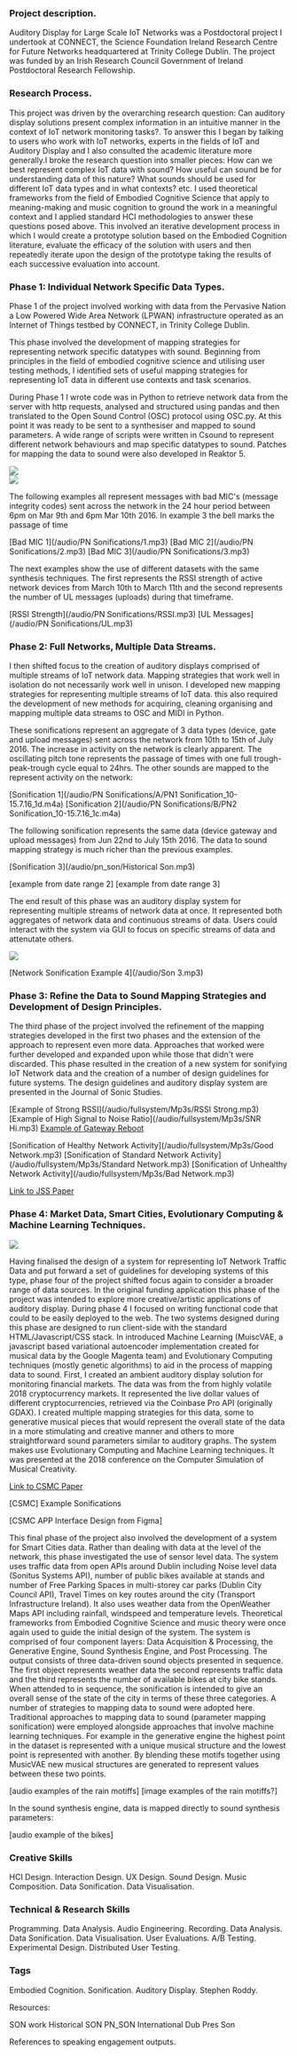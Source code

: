 ### Project description.

Auditory Display for Large Scale IoT Networks was a Postdoctoral project I undertook at CONNECT, the Science Foundation Ireland Research Centre for Future Networks headquartered at Trinity College Dublin. The project was funded by an Irish Research Council Government of Ireland Postdoctoral Research Fellowship.

### Research Process.

This project was driven by the overarching research question: Can auditory display solutions present complex information in an intuitive manner in the context of IoT network monitoring tasks?. To answer this I began by talking to users who work with IoT networks, experts in the fields of IoT and Auditory Display and I also consulted the academic literature more generally.I broke the research question into smaller pieces: How can we best represent complex IoT data with sound? How useful can sound be for understanding data of this nature? What sounds should be used for different IoT data types and in what contexts? etc.
I used theoretical frameworks from the field of Embodied Cognitive Science that apply to meaning-making and music cognition to ground the work in a meaningful context and I applied standard HCI methodologies to answer these questions posed above. This involved an iterative development process in which I would create a prototype solution based on the Embodied Cognition literature, evaluate the efficacy of the solution with users and then repeatedly iterate upon the design of the prototype taking the results of each successive evaluation into account.

### Phase 1: Individual Network Specific Data Types.

Phase 1 of the project involved working with data from the Pervasive Nation a Low Powered Wide Area Network (LPWAN) infrastructure operated as an Internet of Things testbed by CONNECT, in Trinity College Dublin.

This phase involved the development of mapping strategies for representing network specific datatypes with sound. Beginning from principles in the field of embodied cognitive science and utilising user testing methods, I identified sets of useful mapping strategies for representing IoT data in different use contexts and task scenarios.

During Phase 1 I wrote code was in Python to retrieve network data from the server with http requests, analysed and structured using pandas and then translated to the Open Sound Control (OSC) protocol using OSC.py. At this point it was ready to be sent to a synthesiser and mapped to sound parameters.
A wide range of scripts were written in Csound to represent different network behaviours and map specific datatypes to sound. Patches for mapping the data to sound were also developed in Reaktor 5.

<img src="images/PN_Son_Data Handling.png?raw=true"/><br/>
<img src="images/PNSON Prototype.png?raw=true"/><br/>

The following examples all represent messages with bad MIC's (message integrity codes) sent across the network in the 24 hour period between 6pm on Mar 9th and 6pm Mar 10th 2016. In example 3 the bell marks the passage of time

[Bad MIC 1](/audio/PN Sonifications/1.mp3)
[Bad MIC 2](/audio/PN Sonifications/2.mp3)
[Bad MIC 3](/audio/PN Sonifications/3.mp3)

The next examples show the use of different datasets with the same synthesis techniques. The first represents the RSSI strength of active network devices from March 10th to March 11th and the second represents the number of UL messages (uploads) during that timeframe.

[RSSI Strength](/audio/PN Sonifications/RSSI.mp3)
[UL Messages](/audio/PN Sonifications/UL.mp3)


### Phase 2: Full Networks, Multiple Data Streams.

I then shifted focus to the creation of auditory displays comprised of multiple streams of IoT network data. Mapping strategies that work well in isolation do not necessarily work well in unison. I developed new mapping strategies for representing multiple streams of IoT data. this also required the development of new methods for acquiring, cleaning organising and mapping  multiple data streams to OSC and MIDI in Python.

These sonifications represent an aggregate of 3 data types (device, gate and upload messages) sent across the network from 10th to 15th of July 2016. The increase in activity on the network is clearly apparent. The oscillating pitch tone represents the passage of times with one full trough-peak-trough cycle equal to 24hrs. The other sounds are mapped to the represent activity on the network:

[Sonification 1](/audio/PN Sonifications/A/PN1 Sonification_10-15.7.16_1d.m4a)
[Sonification 2](/audio/PN Sonifications/B/PN2 Sonification_10-15.7.16_1c.m4a)

The following sonification represents the same data (device gateway and upload messages) from Jun 22nd to July 15th 2016. The data to sound mapping strategy is much richer than the previous examples.

[Sonification 3](/audio/pn_son/Historical Son.mp3)


[example from date range 2]
[example from date range 3]

The end result of this phase was an auditory display system for representing multiple streams of network data at once. It represented both aggregates of network data  and continuous streams of data. Users could interact with the system via GUI to focus on specific streams of data and attenutate others.

<img src="images/Network_GUI.png?raw=true"/><br/>

[Network Sonification Example 4](/audio/Son 3.mp3)

### Phase 3: Refine the Data to Sound Mapping Strategies and Development of Design Principles.

The third phase of the project involved the refinement of the mapping strategies developed in the first two phases and the extension of the approach to represent even more data. Approaches that worked were further developed and expanded upon while those that didn't were discarded. This phase resulted in the creation of a new system for sonifying IoT Network data and the creation of a number of design guidelines for future systems. The design guidelines and auditory display system are presented in the Journal of Sonic Studies.

[Example of Strong RSSI](/audio/fullsystem/Mp3s/RSSI Strong.mp3)
[Example of High Signal to Noise Ratio](/audio/fullsystem/Mp3s/SNR Hi.mp3)
[Example of Gateway Reboot](/audio/fullsystem/Mp3s/GWReboot.mp3)

[Sonification of Healthy Network Activity](/audio/fullsystem/Mp3s/Good Network.mp3)
[Sonification of Standard Network Activity](/audio/fullsystem/Mp3s/Standard Network.mp3)
[Sonification of Unhealthy Network Activity](/audio/fullsystem/Mp3s/Bad Network.mp3)

[Link to JSS Paper](https://www.researchcatalogue.net/view/515156/515157)

### Phase 4: Market Data, Smart Cities, Evolutionary Computing & Machine Learning Techniques.

<img src="images/Model2.png?raw=true"/><br/>

Having finalised the design of a system for representing IoT Network Traffic Data and put forward a set of guidelines for developing systems of this type, phase four of the project shifted focus again to consider a broader range of data sources. In the original funding application this phase of the project was intended to explore more creative/artistic applications of auditory display.
During phase 4 I focused on writing functional code that could to be easily deployed to the web. The two systems designed during this phase are designed to run client-side with the standard HTML/Javascript/CSS stack. In introduced Machine Learning (MuiscVAE, a javascript based variational autoencoder implementation created for musical data by the Google Magenta team) and Evolutionary Computing techniques (mostly genetic algorithms) to aid in the process of mapping data to sound. First, I created an ambient auditory display solution for monitoring financial markets. The data was from the from highly volatile 2018 cryptocurrency markets. It represented the live dollar values of different cryptocurrencies, retrieved via the Coinbase Pro API (originally GDAX). I created multiple mapping strategies for this data, some to generative musical pieces that would represent the overall state of the data in a more stimulating and creative manner and others to more straightforward sound parameters similar to auditory graphs. The system makes use Evolutionary Computing and Machine Learning techniques. It was presented at the 2018 conference on the Computer Simulation of Musical Creativity.

[Link to CSMC Paper](/papers/Roddy.pdf)

[CSMC] Example Sonifications

[CSMC APP Interface Design from Figma]

This final phase of the project also involved the development of a system for Smart Cities data. Rather than dealing with data at the level of the network, this phase investigated the use of sensor level data. The system uses traffic data from open APIs around Dublin including Noise level data (Sonitus Systems API), number of public bikes available at stands and number of Free Parking Spaces in multi-storey car parks (Dublin City Council API), Travel Times on key routes around the city (Transport Infrastructure Ireland).
It also uses weather data from the OpenWeather Maps API including rainfall, windspeed and temperature levels. Theoretical frameworks from Embodied Cognitive Science and music theory were once again used to guide the initial design of the system. The system is comprised of four component layers: Data Acquisition & Processing, the Generative Engine, Sound Synthesis Engine, and Post Processing. The output consists of three data-driven sound objects presented in sequence. The first object represents weather data the second represents traffic data and the third represents the number of available bikes at city bike stands. When attended to in sequence, the sonification is intended to give an overall sense of the state of the city in terms of these three categories.
A number of strategies to mapping data to sound were adopted here.
Traditional approaches to mapping data to sound (parameter mapping sonification) were employed alongside approaches that involve machine learning techniques. For example in the generative engine the highest point in the dataset is represented with a unique musical structure and the lowest point is represented with another. By blending these motifs together using MusicVAE new musical structures are generated to represent values between these two points.

[audio examples of the rain motiffs]
[image examples of the rain motiffs?]

In the sound synthesis engine, data is mapped directly to sound synthesis  parameters:

[audio example of the bikes]




### Creative Skills
HCI Design. Interaction Design. UX Design. Sound Design. Music Composition. Data Sonification. Data Visualisation.

### Technical & Research Skills
Programming. Data Analysis. Audio Engineering. Recording. Data Analysis. Data Sonification. Data Visualisation. User Evaluations. A/B Testing. Experimental Design. Distributed User Testing.

### Tags
Embodied Cognition. Sonification. Auditory Display. Stephen Roddy.



Resources:

SON work
Historical SON
PN_SON
International Dub  Pres Son

References to speaking engagement outputs.
